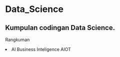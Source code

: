 # Data_Science
<h2>Kumpulan codingan Data Science.</h2>

<a>Rangkuman</a>
<li>
  AI
  Business Inteligence
  AIOT
</li>
